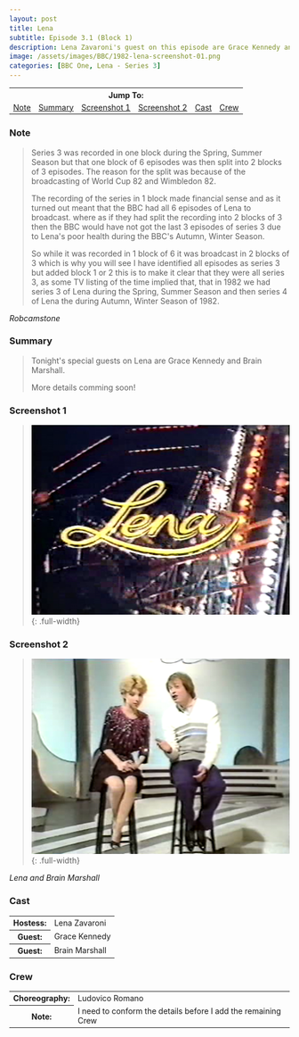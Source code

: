 ```yaml
---
layout: post
title: Lena
subtitle: Episode 3.1 (Block 1)
description: Lena Zavaroni's guest on this episode are Grace Kennedy and Brain Marshall.
image: /assets/images/BBC/1982-lena-screenshot-01.png
categories: [BBC One, Lena - Series 3]
---
```


<table>
<tr align="center">
<th colspan="6">Jump To:</th>
</tr>

<tr align="center">
<td><a href="#note">Note</a></td>
<td><a href="#summary">Summary</a></td>
<td><a href="#screenshot-1">Screenshot 1</a></td>
<td><a href="#screenshot-2">Screenshot 2</a></td>
<td><a href="#cast">Cast</a></td>
<td><a href="#crew">Crew</a></td>
</tr>
</table>

### Note
> Series 3 was recorded in one block during the Spring, Summer Season but that one block of 6 episodes was then split into 2 blocks of 3 episodes. The reason for the split was because of the broadcasting of World Cup 82 and Wimbledon 82.
>
> The recording of the series in 1 block made financial sense and as it turned out meant that the BBC had all 6 episodes of Lena to broadcast. where as if they had split the recording into 2 blocks of 3 then the BBC would have not got the last 3 episodes of series 3 due to Lena's poor health during the BBC's Autumn, Winter Season.
>
> So while it was recorded in 1 block of 6 it was broadcast in 2 blocks of 3 which is why you will see I have identified all episodes as series 3 but added block 1 or 2 this is to make it clear that they were all series 3, as some TV listing of the time implied that, that in 1982 we had series 3 of Lena during the Spring, Summer Season and then series 4 of Lena the during Autumn, Winter Season of 1982.

<cite>Robcamstone</cite>

### Summary
> Tonight's special guests on Lena are Grace Kennedy and Brain Marshall.
>
> More details comming soon!

### Screenshot 1
> ![](/assets/images/BBC/1982-lena-screenshot-01.png){: .full-width}

### Screenshot 2
> ![](/assets/images/BBC/1982-lena-screenshot-02.png){: .full-width}

<cite>Lena and Brain Marshall</cite>

### Cast
<table>
<tr><th>Hostess:</th> <td>Lena Zavaroni</td></tr>
<tr><th>Guest:</th> <td>Grace Kennedy</td></tr>
<tr><th>Guest:</th> <td>Brain Marshall</td></tr>
</table>

### Crew
<table>
<tr><th>Choreography:</th> <td>Ludovico Romano</td></tr>
<tr><th>Note:</th> <td>I need to conform the details before I add the remaining Crew</td></tr>
</table>

